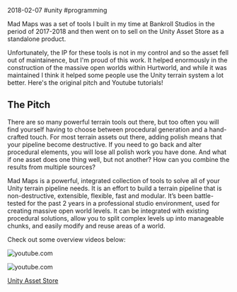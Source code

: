 2018-02-07 #unity #programming

Mad Maps was a set of tools I built in my time at Bankroll Studios in the period of 2017-2018 and then went on to sell on the Unity Asset Store as a standalone product. 

Unfortunately, the IP for these tools is not in my control and so the asset fell out of maintainence, but I'm proud of this work. It helped enormously in the construction of the massive open worlds within Hurtworld, and while it was maintained I think it helped some people use the Unity terrain system a lot better. Here's the original pitch and Youtube tutorials!

## The Pitch

There are so many powerful terrain tools out there, but too often you will find yourself having to choose between procedural generation and a hand-crafted touch. For most terrain assets out there, adding polish means that your pipeline become destructive. If you need to go back and alter procedural elements, you will lose all polish work you have done. And what if one asset does one thing well, but not another? How can you combine the results from multiple sources?

Mad Maps is a powerful, integrated collection of tools to solve all of your Unity terrain pipeline needs. It is an effort to build a terrain pipeline that is non-destructive, extensible, flexible, fast and modular. It’s been battle-tested for the past 2 years in a professional studio environment, used for creating massive open world levels. It can be integrated with existing procedural solutions, allow you to split complex levels up into manageable chunks, and easily modify and reuse areas of a world.

Check out some overview videos below:

![youtube.com](https://www.youtube.com/watch?v=68TBlCDKxBw)

![youtube.com](https://www.youtube.com/watch?v=kW2wycHqNnI)

[Unity Asset Store](https://assetstore.unity.com/packages/tools/terrain/mad-maps-111524)